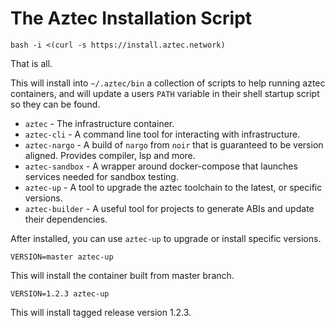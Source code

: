 # The Aztec Installation Script

```
bash -i <(curl -s https://install.aztec.network)
```

That is all.

This will install into `~/.aztec/bin` a collection of scripts to help running aztec containers, and will update
a users `PATH` variable in their shell startup script so they can be found.

- `aztec` - The infrastructure container.
- `aztec-cli` - A command line tool for interacting with infrastructure.
- `aztec-nargo` - A build of `nargo` from `noir` that is guaranteed to be version aligned. Provides compiler, lsp and more.
- `aztec-sandbox` - A wrapper around docker-compose that launches services needed for sandbox testing.
- `aztec-up` - A tool to upgrade the aztec toolchain to the latest, or specific versions.
- `aztec-builder` - A useful tool for projects to generate ABIs and update their dependencies.

After installed, you can use `aztec-up` to upgrade or install specific versions.

```
VERSION=master aztec-up
```

This will install the container built from master branch.

```
VERSION=1.2.3 aztec-up
```

This will install tagged release version 1.2.3.
